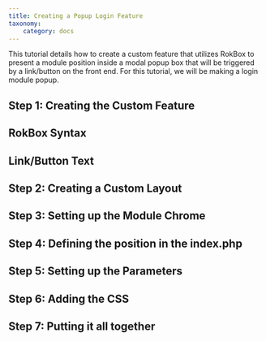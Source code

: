 ```yaml
---
title: Creating a Popup Login Feature
taxonomy:
    category: docs
---
```


This tutorial details how to create a custom feature that utilizes RokBox to present a module position inside a modal popup box that will be triggered by a link/button on the front end. For this tutorial, we will be making a login module popup.


Step 1: Creating the Custom Feature
-----------------------------------



RokBox Syntax
-------------




Link/Button Text
----------------




Step 2: Creating a Custom Layout
--------------------------------



Step 3: Setting up the Module Chrome
------------------------------------



Step 4: Defining the position in the index.php
----------------------------------------------



Step 5: Setting up the Parameters
---------------------------------


Step 6: Adding the CSS
----------------------



Step 7: Putting it all together
-------------------------------


